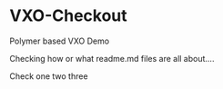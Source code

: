 # VXO-Checkout
Polymer based VXO Demo

Checking how or what readme.md files are all about....

Check one two three
